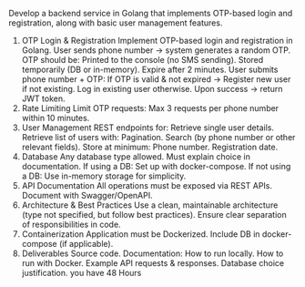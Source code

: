 Develop a backend service in Golang that implements OTP-based login and registration, along with basic user management features.
1. OTP Login & Registration
    Implement OTP-based login and registration in Golang.
    User sends phone number → system generates a random OTP.
    OTP should be:
        Printed to the console (no SMS sending).
        Stored temporarily (DB or in-memory).
        Expire after 2 minutes.
    User submits phone number + OTP:
        If OTP is valid & not expired →
            Register new user if not existing.
            Log in existing user otherwise.
    Upon success → return JWT token.
2. Rate Limiting
    Limit OTP requests:
        Max 3 requests per phone number within 10 minutes.
3. User Management
    REST endpoints for:
        Retrieve single user details.
        Retrieve list of users with:
            Pagination.
            Search (by phone number or other relevant fields).
    Store at minimum:
        Phone number.
        Registration date.
4. Database
    Any database type allowed.
    Must explain choice in documentation.
    If using a DB:
        Set up with docker-compose.
    If not using a DB:
        Use in-memory storage for simplicity.
5. API Documentation
    All operations must be exposed via REST APIs.
    Document with Swagger/OpenAPI.
6. Architecture & Best Practices
    Use a clean, maintainable architecture (type not specified, but follow best practices).
    Ensure clear separation of responsibilities in code.
7. Containerization
    Application must be Dockerized.
    Include DB in docker-compose (if applicable).
8. Deliverables
    Source code.
    Documentation:
        How to run locally.
        How to run with Docker.
        Example API requests & responses.
        Database choice justification.
    you have 48 Hours
